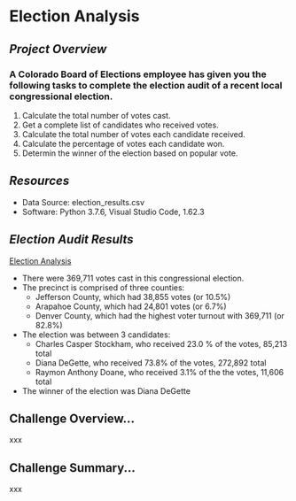 # Election Analysis

## *Project Overview*

### A Colorado Board of Elections employee has given you the following tasks to complete the election audit of a recent local congressional election. 
1. Calculate the total number of votes cast.
2. Get a complete list of candidates who received votes.
3. Calculate the total number of votes each candidate received.
4. Calculate the percentage of votes each candidate won.
5. Determin the winner of the election based on popular vote.

## *Resources*
- Data Source: election_results.csv
- Software: Python 3.7.6, Visual Studio Code, 1.62.3

## *Election Audit Results*

[Election Analysis](analysis/election_analysis.txt)
* There were 369,711 votes cast in this congressional election.
* The precinct is comprised of three counties: 
    - Jefferson County, which had 38,855 votes (or 10.5%)
    - Arapahoe County, which had 24,801 votes (or 6.7%)
    - Denver County, which had the highest voter turnout with 369,711 (or 82.8%)
* The election was between 3 candidates:
    - Charles Casper Stockham, who received 23.0 % of the votes, 85,213 total
    - Diana DeGette, who received 73.8% of the votes, 272,892 total
    - Raymon Anthony Doane, who received 3.1% of the the votes, 11,606 total
* The winner of the election was Diana DeGette

## Challenge Overview...
xxx

## Challenge Summary...
xxx
